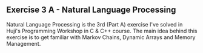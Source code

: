 ## Exercise 3 A - Natural Language Processing
Natural Language Processing is the 3rd (Part A) exercise I've solved in Huji's Programming Workshop in C & C++ course.
The main idea behind this exercise is to get familiar with Markov Chains, Dynamic Arrays and Memory Management.

